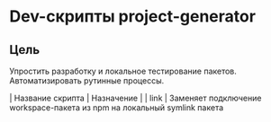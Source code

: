# Dev-скрипты project-generator

## Цель

Упростить разработку и локальное тестирование пакетов. <br/>
Автоматизировать рутинные процессы. <br/>

| Название скрипта | Назначение |
| link             | Заменяет подключение workspace-пакета из npm на локальный symlink пакета